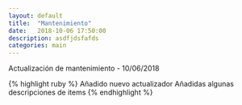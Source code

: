 ```yaml
---
layout: default
title:  "Mantenimiento"
date:   2018-10-06 17:50:00
description: asdfjdsfafds
categories: main
---
```

Actualización de mantenimiento - 10/06/2018

{% highlight ruby %}
Añadido nuevo actualizador
Añadidas algunas descripciones de items
{% endhighlight %}

